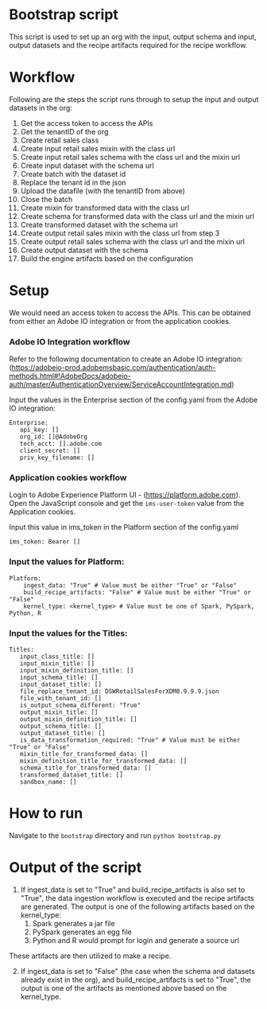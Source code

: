 # Bootstrap script
This script is used to set up an org with the input, output schema and input, output datasets and the recipe artifacts
required for the recipe workflow.

# Workflow
Following are the steps the script runs through to setup the input and output datasets in the org:
1.  Get the access token to access the APIs
2.  Get the tenantID of the org
3.  Create retail sales class
4.  Create input retail sales mixin with the class url
5.  Create input retail sales schema with the class url and the mixin url
6.  Create input dataset with the schema url
7.  Create batch with the dataset id
8.  Replace the tenant id in the json 
9.  Upload the datafile (with the tenantID from above)
10. Close the batch
11. Create mixin for transformed data with the class url 
12. Create schema for transformed data with the class url and the mixin url
13. Create transformed dataset with the schema url
14. Create output retail sales mixin with the class url from step 3
15. Create output retail sales schema with the class url and the mixin url
16. Create output dataset with the schema
17. Build the engine artifacts based on the configuration

# Setup
We would need an access token to access the APIs. This can be obtained from either an Adobe IO integration or from the 
application cookies. 
### Adobe IO Integration workflow
Refer to the following documentation to create an Adobe IO integration:
(https://adobeio-prod.adobemsbasic.com/authentication/auth-methods.html#!AdobeDocs/adobeio-auth/master/AuthenticationOverview/ServiceAccountIntegration.md)

Input the values in the Enterprise section of the config.yaml from the Adobe IO integration:

    Enterprise:
       api_key: []
       org_id: []@AdobeOrg
       tech_acct: [].adobe.com
       client_secret: []
       priv_key_filename: [] 
       
### Application cookies workflow
Login to Adobe Experience Platform UI - (https://platform.adobe.com). Open the JavaScript console and get the 
`ims-user-token` value from the Application cookies.

Input this value in ims_token in the Platform section of the config.yaml

`ims_token: Bearer []`

### Input the values for Platform:
    Platform:   
        ingest_data: "True" # Value must be either "True" or "False"
        build_recipe_artifacts: "False" # Value must be either "True" or "False"
        kernel_type: <kernel_type> # Value must be one of Spark, PySpark, Python, R

### Input the values for the Titles:

    Titles:
       input_class_title: []
       input_mixin_title: []
       input_mixin_definition_title: []
       input_schema_title: []
       input_dataset_title: []
       file_replace_tenant_id: DSWRetailSalesForXDM0.9.9.9.json
       file_with_tenant_id: []
       is_output_schema_different: "True"
       output_mixin_title: []
       output_mixin_definition_title: []
       output_schema_title: []
       output_dataset_title: []
       is_data_transformation_required: "True" # Value must be either "True" or "False"
       mixin_title_for_transformed_data: []
       mixin_definition_title_for_transformed_data: []
       schema_title_for_transformed_data: []
       transformed_dataset_title: []
       sandbox_name: []
        
# How to run
Navigate to the `bootstrap` directory and run `python bootstrap.py`

# Output of the script
1. If ingest_data is set to "True" and build_recipe_artifacts is also set to "True", the data ingestion workflow is 
executed and the recipe artifacts are generated. The output is one of the following artifacts based on the kernel_type:
    1. Spark generates a jar file
    2. PySpark generates an egg file
    3. Python and R would prompt for login and generate a source url
    
These artifacts are then utilized to make a recipe.  
  
2. If ingest_data is set to "False" (the case when the schema and datasets already exist in the org), and 
build_recipe_artifacts is set to "True", the output is one of the artifacts as mentioned above based on the kernel_type.
 
 